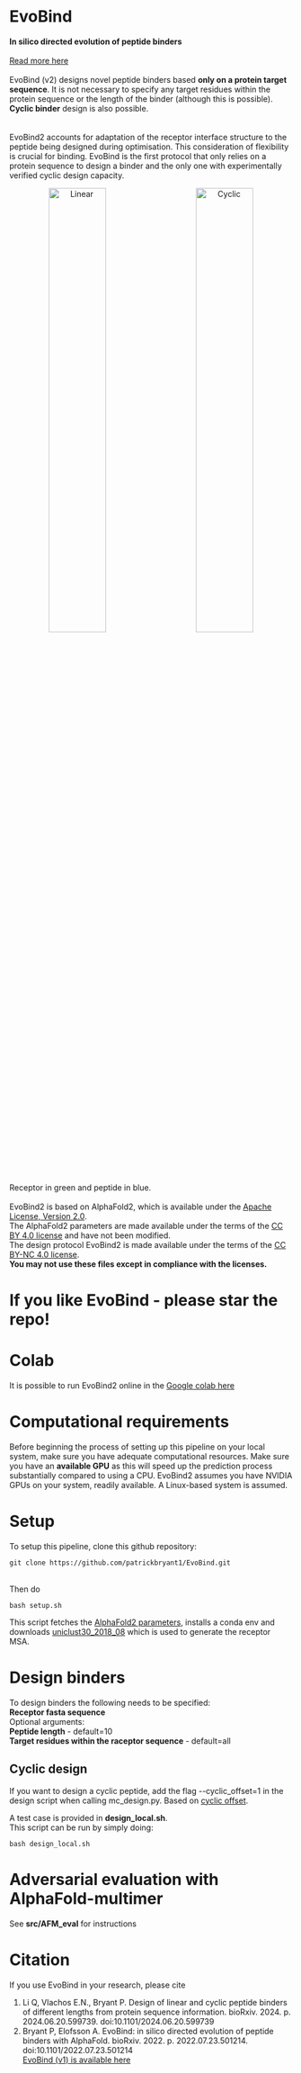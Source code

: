 # EvoBind
**In silico directed evolution of peptide binders**
\
\
[Read more here](https://www.biorxiv.org/content/10.1101/2024.06.20.599739v2)
\
\
EvoBind (v2) designs novel peptide binders based **only on a protein target sequence**. It is not necessary to specify any target residues within the protein sequence or the length of the binder (although this is possible). **Cyclic binder** design is also possible.
\
\
\
EvoBind2 accounts for adaptation of the receptor interface structure to the peptide being designed during optimisation. This consideration of flexibility is crucial for binding. EvoBind is the first protocol that only relies on a protein sequence to design a binder and the only one with experimentally verified cyclic design capacity.


<p align="center">
  <img alt="Linear" src="./linear.gif" width="45%">
&nbsp; &nbsp; &nbsp; &nbsp;
  <img alt="Cyclic" src="./cyclic.gif" width="45%">
</p>

Receptor in green and peptide in blue.
\
\
EvoBind2 is based on AlphaFold2, which is available under the [Apache License, Version 2.0](http://www.apache.org/licenses/LICENSE-2.0).  \
The AlphaFold2 parameters are made available under the terms of the [CC BY 4.0 license](https://creativecommons.org/licenses/by/4.0/legalcode) and have not been modified. \
The design protocol EvoBind2 is made available under the terms of the [CC BY-NC 4.0 license](https://creativecommons.org/licenses/by-nc/4.0/).
\
**You may not use these files except in compliance with the licenses.**

# If you like EvoBind - please star the repo!

# Colab
It is possible to run EvoBind2 online in the [Google colab here](https://colab.research.google.com/github/patrickbryant1/EvoBind/blob/master/EvoBind.ipynb)

# Computational requirements
Before beginning the process of setting up this pipeline on your local system, make sure you have adequate computational resources. Make sure you have an **available GPU** as this will speed up the prediction process substantially compared to using a CPU. EvoBind2 assumes you have NVIDIA GPUs on your system, readily available. A Linux-based system is assumed.

# Setup
To setup this pipeline, clone this github repository:
```
git clone https://github.com/patrickbryant1/EvoBind.git
```
\
Then do
```
bash setup.sh
```
This script fetches the [AlphaFold2 parameters](https://storage.googleapis.com/alphafold/alphafold_params_2021-07-14.tar), installs a conda env and downloads [uniclust30_2018_08](http://wwwuser.gwdg.de/~compbiol/uniclust/2018_08/uniclust30_2018_08_hhsuite.tar.gz) which is used to generate the receptor MSA.

# Design binders
To design binders the following needs to be specified: \
**Receptor fasta sequence** \
Optional arguments:
\
**Peptide length** - default=10 \
**Target residues within the raceptor sequence** - default=all

## Cyclic design
If you want to design a cyclic peptide, add the flag --cyclic_offset=1 in the design script when calling mc_design.py. Based on [cyclic offset](https://www.ncbi.nlm.nih.gov/pmc/articles/PMC9980166/).

A test case is provided in **design_local.sh**. \
This script can be run by simply doing:
```
bash design_local.sh
```

# Adversarial evaluation with AlphaFold-multimer
See **src/AFM_eval** for instructions

# Citation
If you use EvoBind in your research, please cite

1. Li Q, Vlachos E.N., Bryant P. Design of linear and cyclic peptide binders of different lengths from protein sequence information. bioRxiv. 2024. p. 2024.06.20.599739. doi:10.1101/2024.06.20.599739
2. Bryant P, Elofsson A. EvoBind: in silico directed evolution of peptide binders with AlphaFold. bioRxiv. 2022. p. 2022.07.23.501214. doi:10.1101/2022.07.23.501214
\
[EvoBind (v1) is available here](https://github.com/patrickbryant1/EvoBind/releases/tag/v1)
